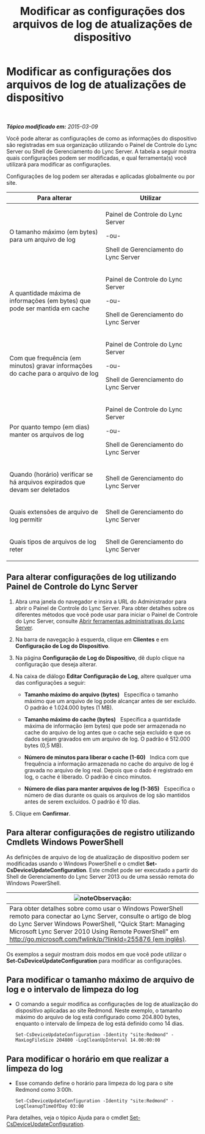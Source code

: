 ﻿---
title: Modificar as configurações dos arquivos de log de atualizações de dispositivo
TOCTitle: Modificar as configurações dos arquivos de log de atualizações de dispositivo
ms:assetid: 9b57f126-1853-43b3-bbd4-06401e6498bd
ms:mtpsurl: https://technet.microsoft.com/pt-br/library/Gg182554(v=OCS.15)
ms:contentKeyID: 49307583
ms.date: 05/19/2016
mtps_version: v=OCS.15
ms.translationtype: HT
---

# Modificar as configurações dos arquivos de log de atualizações de dispositivo

 

_**Tópico modificado em:** 2015-03-09_

Você pode alterar as configurações de como as informações do dispositivo são registradas em sua organização utilizando o Painel de Controle do Lync Server ou Shell de Gerenciamento do Lync Server. A tabela a seguir mostra quais configurações podem ser modificadas, e qual ferramenta(s) você utilizará para modificar as configurações.

Configurações de log podem ser alteradas e aplicadas globalmente ou por site.


<table>
<colgroup>
<col style="width: 50%" />
<col style="width: 50%" />
</colgroup>
<thead>
<tr class="header">
<th>Para alterar</th>
<th>Utilizar</th>
</tr>
</thead>
<tbody>
<tr class="odd">
<td><p>O tamanho máximo (em bytes) para um arquivo de log</p></td>
<td><p>Painel de Controle do Lync Server</p>
<p>-ou-</p>
<p>Shell de Gerenciamento do Lync Server</p></td>
</tr>
<tr class="even">
<td><p>A quantidade máxima de informações (em bytes) que pode ser mantida em cache</p></td>
<td><p>Painel de Controle do Lync Server</p>
<p>-ou-</p>
<p>Shell de Gerenciamento do Lync Server</p></td>
</tr>
<tr class="odd">
<td><p>Com que frequência (em minutos) gravar informações do cache para o arquivo de log</p></td>
<td><p>Painel de Controle do Lync Server</p>
<p>-ou-</p>
<p>Shell de Gerenciamento do Lync Server</p></td>
</tr>
<tr class="even">
<td><p>Por quanto tempo (em dias) manter os arquivos de log</p></td>
<td><p>Painel de Controle do Lync Server</p>
<p>-ou-</p>
<p>Shell de Gerenciamento do Lync Server</p></td>
</tr>
<tr class="odd">
<td><p>Quando (horário) verificar se há arquivos expirados que devam ser deletados</p></td>
<td><p>Shell de Gerenciamento do Lync Server</p></td>
</tr>
<tr class="even">
<td><p>Quais extensões de arquivo de log permitir</p></td>
<td><p>Shell de Gerenciamento do Lync Server</p></td>
</tr>
<tr class="odd">
<td><p>Quais tipos de arquivos de log reter</p></td>
<td><p>Shell de Gerenciamento do Lync Server</p></td>
</tr>
</tbody>
</table>


## Para alterar configurações de log utilizando Painel de Controle do Lync Server

1.  Abra uma janela do navegador e insira a URL do Administrador para abrir o Painel de Controle do Lync Server. Para obter detalhes sobre os diferentes métodos que você pode usar para iniciar o Painel de Controle do Lync Server, consulte [Abrir ferramentas administrativas do Lync Server](lync-server-2013-open-lync-server-administrative-tools.md).

2.  Na barra de navegação à esquerda, clique em **Clientes** e em **Configuração de Log do Dispositivo**.

3.  Na página **Configuração de Log do Dispositivo**, dê duplo clique na configuração que deseja alterar.

4.  Na caixa de diálogo **Editar Configuração de Log**, altere qualquer uma das configurações a seguir:
    
      - **Tamanho máximo do arquivo (bytes)**   Especifica o tamanho máximo que um arquivo de log pode alcançar antes de ser excluído. O padrão é 1.024.000 bytes (1 MB).
    
      - **Tamanho máximo do cache (bytes)**   Especifica a quantidade máxima de informação (em bytes) que pode ser armazenada no cache do arquivo de log antes que o cache seja excluído e que os dados sejam gravados em um arquivo de log. O padrão é 512.000 bytes (0,5 MB).
    
      - **Número de minutos para liberar o cache (1-60)**   Indica com que frequência a informação armazenada no cache do arquivo de log é gravada no arquivo de log real. Depois que o dado é registrado em log, o cache é liberado. O padrão é cinco minutos.
    
      - **Número de dias para manter arquivos de log (1-365)**   Especifica o número de dias durante os quais os arquivos de log são mantidos antes de serem excluídos. O padrão é 10 dias.

5.  Clique em **Confirmar**.

## Para alterar configurações de registro utilizando Cmdlets Windows PowerShell

As definições de arquivo de log de atualização de dispositivo podem ser modificadas usando o Windows PowerShell e o cmdlet **Set-CsDeviceUpdateConfiguration**. Este cmdlet pode ser executado a partir do Shell de Gerenciamento do Lync Server 2013 ou de uma sessão remota do Windows PowerShell.

<table>
<thead>
<tr class="header">
<th><img src="images/Gg425756.note(OCS.15).gif" title="note" alt="note" />Observação:</th>
</tr>
</thead>
<tbody>
<tr class="odd">
<td>Para obter detalhes sobre como usar o Windows PowerShell remoto para conectar ao Lync Server, consulte o artigo de blog do Lync Server Windows PowerShell, &quot;Quick Start: Managing Microsoft Lync Server 2010 Using Remote PowerShell&quot; em <a href="http://go.microsoft.com/fwlink/p/?linkid=255876">http://go.microsoft.com/fwlink/p/?linkId=255876 (em inglês)</a>.</td>
</tr>
</tbody>
</table>


Os exemplos a seguir mostram dois modos em que você pode utilizar o **Set-CsDeviceUpdateConfiguration** para modificar as configurações.

## Para modificar o tamanho máximo de arquivo de log e o intervalo de limpeza do log

  - O comando a seguir modifica as configurações de log de atualização do dispositivo aplicadas ao site Redmond. Neste exemplo, o tamanho máximo do arquivo de log está configurado como 204.800 bytes, enquanto o intervalo de limpeza de log está definido como 14 dias.
    
        Set-CsDeviceUpdateConfiguration -Identity "site:Redmond" -MaxLogFileSize 204800 -LogCleanUpInterval 14.00:00:00

## Para modificar o horário em que realizar a limpeza do log

  - Esse comando define o horário para limpeza do log para o site Redmond como 3:00h.
    
        Set-CsDeviceUpdateConfiguration -Identity "site:Redmond" -LogCleanupTimeOfDay 03:00

Para detalhes, veja o tópico Ajuda para o cmdlet [Set-CsDeviceUpdateConfiguration](https://docs.microsoft.com/en-us/powershell/module/skype/Set-CsDeviceUpdateConfiguration).

